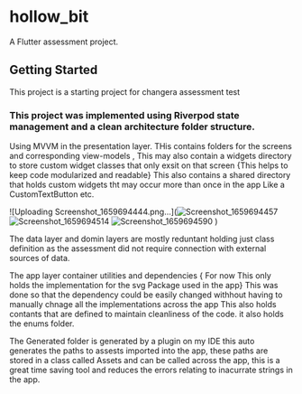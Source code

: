 # hollow_bit

A Flutter assessment project.

## Getting Started

This project is a starting project for changera assessment test

### This project was implemented using Riverpod state management and a clean architecture folder structure.

Using MVVM in the presentation layer.
THis contains folders for the screens and corresponding view-models , This may also
contain a widgets directory to store custom widget classes that only exsit on that screen
{This helps to keep code modularized and readable}
This also contains a shared directory that holds custom widgets tht may occur more than once in the app
Like a CustomTextButton etc.

![Uploading Screenshot_1659694444.png…](![Screenshot_1659694457](https://user-images.githubusercontent.com/77057934/183057034-3527fb23-5e25-4472-bff0-a6db3e2ced31.png)
![Screenshot_1659694514](https://user-images.githubusercontent.com/77057934/183057037-95847867-d3c6-401d-92eb-9051aa96809c.png)
![Screenshot_1659694590](https://user-images.githubusercontent.com/77057934/183057039-b3a9557b-6bba-4b62-b1bc-b2c2c5005891.png)
)



The data layer and domin layers are mostly reduntant holding just class definition 
as the assessment did not require connection with external sources of data.

The app layer container utilities and dependencies { For now This only holds  the implementation for the svg Package used in the app}
This was done so that the dependency could be easily changed withhout having to manually chnage all the implementations across the app
This also holds contants that are defined to maintain cleanliness of the code. it also holds the enums folder.

The Generated folder is generated by a plugin on my IDE this auto generates the paths to assests imported into 
the app, these paths are stored in a class called Assets and can be called across the app, 
this is a great time saving tool and reduces the errors relating to inacurrate strings in the app.




